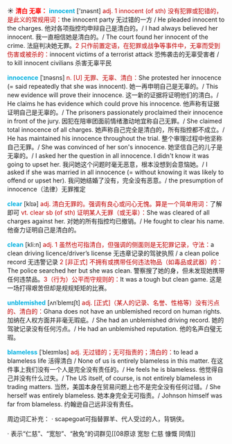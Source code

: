 ☀ <font color="red">**清白 无辜：**</font>
<font color="sky blue">**innocent**</font> ['ɪnəsnt] 
<font color="#c00000">adj. 1 innocent (of sth) 没有犯罪或犯错的，是此义的常规用词：</font>the innocent party 无过错的一方 / He pleaded innocent to the charges. 他对各项指控均申辩自己是清白的。/ I had always believed her innocent. 我一直相信她是清白的。/ The court found her innocent of the crime. 法庭判决她无罪。<font color="#c00000">2 只作前置定语，在犯罪或战争等事件中，无辜而受到伤害或被杀的：</font>innocent victims of a terrorist attack 恐怖袭击的无辜受害者 / to kill innocent civilians 杀害无辜平民
           
<font color="sky blue">**innocence**</font> [ˈɪnəsns]
<font color="#c00000">n. [U] 无罪、无辜、清白：</font>She protested her innocence (= said repeatedly that she was innocent). 她一再申明自己是无辜的。/ This new evidence will prove their innocence. 这一新的证据将证明他们的清白。/ He claims he has evidence which could prove his innocence. 他声称有证据证明自己是无辜的。/ The prisoners passionately proclaimed their innocence in front of the jury. 因犯在陪审团面前情绪激动地宜称自己无罪。/ She claimed total innocence of all charges. 她声称自己完全是清白的，所有指控都不成立。/ He has maintained his innocence throughout the trial. 整个审理过程中他坚称自己无罪。/ She was convinced of her son's innocence. 她坚信自己的儿子是无辜的。/ I asked her the question in all innocence. I didn't know it was going to upset her. 我问她这个问题时毫无恶意，根本没想到会意恼她。/ I asked if she was married in all innocence (= without knowing it was likely to offend or upset her). 我问她结婚了没有，完全没有恶意。/ the presumption of innocence（法律）无罪推定

<font color="sky blue">**clear**</font> [klɪə] 
<font color="#c00000">adj. 清白无罪的。强调有良心或问心无愧。算是一个简单用词：</font>了解即可 <font color="#c00000">vt. clear sb (of sth) 证明某人无罪（或无辜）：</font>She was cleared of all charges against her. 对她的所有指控均已撤销。/ He fought to clear his name. 他奋力证明自己是清白的。

<font color="sky blue">**clean**</font> [kli:n] 
<font color="#c00000">adj. 1 虽然也可指清白，但强调的侧面则是无犯罪记录，守法：</font>a clean driving licence/driver’s license 无违章记录的驾驶执照 / a clean police record 无违警记录 <font color="#c00000">2 [非正式] 不拥有或携带任何违法物品（如毒品或武器）的：</font>The police searched her but she was clean. 警察搜了她的身，但未发现她携带任何违禁品。<font color="#c00000">3（行为）公平而守规则的：</font>It was a tough but clean game. 这是一场打得艰苦但却是规规矩矩的比赛。
           
<font color="sky blue">**unblemished**</font> [ʌnˈblemɪʃt]
<font color="#c00000">adj. [正式]（某人的记录、名誉、性格等）没有污点的、清白的：</font>Ghana does not have an unblemished record on human rights. 加纳在人权方面并非毫无瑕疵。/ She had an unblemished driving record. 她的驾驶记录没有任何污点。/ He had an unblemished reputation. 他的名声白璧无瑕。
           
<font color="sky blue">**blameless**</font> [ˈbleɪmləs]
<font color="#c00000">adj. 无过错的；无可指责的；清白的：</font>to lead a blameless life 活得清白 / None of us is entirely blameless in this matter. 在这件事上我们没有一个人是完全没有责任的。/ He feels he is blameless. 他觉得自己并没有什么过失。/ The US itself, of course, is not entirely blameless in trading matters. 当然，美国本身在贸易问题上也不是完全没有任何过错。/ She herself was entirely blameless. 她本身完全无可指责。/ Johnson himself was far from blameless. 约翰逊自己远非没有责任。

周边词汇补充：
· scapegoat可指替罪羊、代人受过的人，背锅侠。

· 表示“仁慈”、“宽恕”、“赦免”的词群见[[08原谅 宽恕 仁慈 慷慨 同情]]

